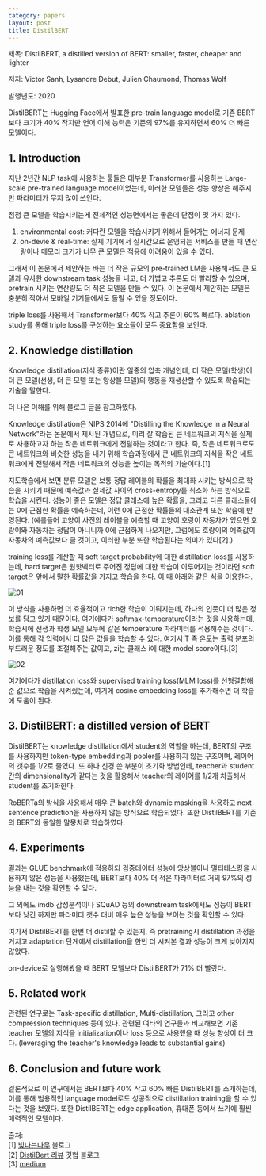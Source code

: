 ```yaml
---
category: papers
layout: post
title: DistilBERT
---
```


제목: DistilBERT, a distilled version of BERT: smaller, faster, cheaper and lighter

저자: Victor Sanh, Lysandre Debut, Julien Chaumond, Thomas Wolf

발행년도: 2020

DistilBERT는 Hugging Face에서 발표한 pre-train language model로 기존 BERT보다 크기가 40% 작지만 언어 이해 능력은 기존의 97%를 유지하면서 60% 더 빠른 모델이다.

## 1. Introduction
지난 2년간 NLP task에 사용하는 툴들은 대부분 Transformer를 사용하는 Large-scale pre-trained language model이었는데, 이러한 모델들은 성능 향상은 해주지만 파라미터가 무지 많이 쓰인다.

점점 큰 모델을 학습시키는게 전체적인 성능면에서는 좋은데 단점이 몇 가지 있다.

1. environmental cost: 커다란 모델을 학습시키기 위해서 들어가는 에너지 문제
2. on-devie & real-time: 실제 기기에서 실시간으로 운영되는 서비스를 만들 때 연산량이나 메모리 크기가 너무 큰 모델은 적용에 어려움이 있을 수 있다.

그래서 이 논문에서 제안하는 바는 더 작은 규모의 pre-trained LM을 사용해서도 큰 모델과 유사한 downstream task 성능을 내고, 더 가볍고 추론도 더 빨리할 수 있으며, pretrain 시키는 연산량도 더 적은 모델을 만들 수 있다. 이 논문에서 제안하는 모델은 충분히 작아서 모바일 기기들에서도 돌릴 수 있을 정도이다.

triple loss를 사용해서 Transformer보다 40% 작고 추론이 60% 빠르다. ablation study를 통해 triple loss를 구성하는 요소들이 모두 중요함을 보인다.

## 2. Knowledge distillation
Knowledge distillation(지식 증류)이란 일종의 압축 개념인데, 더 작은 모델(학생)이 더 큰 모델(선생, 더 큰 모델 또는 앙상블 모델)의 행동을 재생산할 수 있도록 학습되는 기술을 말한다.

더 나은 이해를 위해 블로그 글을 참고하였다.

Knowledge distillation은 NIPS 2014에 "Distilling the Knowledge in a Neural Network"라는 논문에서 제시된 개념으로, 미리 잘 학습된 큰 네트워크의 지식을 실제로 사용하고자 하는 작은 네트워크에게 전달하는 것이라고 한다. 즉, 작은 네트워크로도 큰 네트워크와 비슷한 성능을 내기 위해 학습과정에서 큰 네트워크의 지식을 작은 네트워크에게 전달해서 작은 네트워크의 성능을 높이는 목적의 기술이다.[1]

지도학습에서 보면 분류 모델은 보통 정답 레이블의 확률을 최대화 시키는 방식으로 학습을 시키기 때문에 예측값과 실제값 사이의 cross-entropy를 최소화 하는 방식으로 학습을 시킨다. 성능이 좋은 모델은 정답 클래스에 높은 확률을, 그리고 다른 클래스들에는 0에 근접한 확률을 예측하는데, 이런 0에 근접한 확률들의 대소관계 또한 학습에 반영된다. (예를들어 고양이 사진의 레이블을 예측할 때 고양이 호랑이 자동차가 있으면 호랑이와 자동차는 정답이 아니니까 0에 근접하게 나오지만, 그럼에도 호랑이의 예측값이 자동차의 예측값보다 클 것이고, 이러한 부분 또한 학습된다는 의미가 있다[2].)

training loss를 계산할 때 soft target probability에 대한 distillation loss를 사용하는데, hard target은 원핫벡터로 주어진 정답에 대한 학습이 이루어지는 것이라면 soft target은 앞에서 말한 확률값을 가지고 학습을 한다. 이 때 아래와 같은 식을 이용한다.

![01](https://gityunjae.github.io/images/softTarget.png)

이 방식을 사용하면 더 효율적이고 rich한 학습이 이뤄지는데, 하나의 인풋이 더 많은 정보를 담고 있기 때문이다. 
여기에다가 softmax-temperature이라는 것을 사용하는데, 학습시에 선생과 학생 모델 모두에 같은 temperature 파라미터를 적용해주는 것이다. 이를 통해 각 입력에서 더 많은 값들을 학습할 수 있다. 여기서 T 즉 온도는 출력 분포의 부드러운 정도를 조절해주는 값이고, zi는 클래스 i에 대한 model score이다.[3]

![02](https://gityunjae.github.io/images/softmaxTemp.png)

여기에다가 distillation loss와 supervised training loss(MLM loss)를 선형결합해준 값으로 학습을 시켜줬는데, 여기에 cosine embedding loss를 추가해주면 더 학습에 도움이 된다.

## 3. DistilBERT: a distilled version of BERT
DistilBERT는 knowledge distillation에서 student의 역할을 하는데, BERT의 구조를 사용하지만 token-type embedding과 pooler를 사용하지 않는 구조이며, 레이어의 갯수를 1/2로 줄였다.
또 하나 신경 쓴 부분이 초기화 방법인데, teacher과 student간의 dimensionality가 같다는 것을 활용해서 teacher의 레이어를 1/2개 차출해서 student를 초기화한다.

RoBERTa의 방식을 사용해서 매우 큰 batch와 dynamic masking을 사용하고 next sentence prediction을 사용하지 않는 방식으로 학습되었다.
또한 DistilBERT를 기존의 BERT와 동일한 말뭉치로 학습하였다.

## 4. Experiments
결과는 GLUE benchmark에 적용하되 검증데이터 성능에 앙상블이나 멀티태스킹을 사용하지 않은 성능을 사용했는데, BERT보다 40% 더 적은 파라미터로 거의 97%의 성능을 내는 것을 확인할 수 있다.

그 외에도 imdb 감성분석이나 SQuAD 등의 downstream task에서도 성능이 BERT보다 낮긴 하지만 파라미터 갯수 대비 매우 높은 성능을 보이는 것을 확인할 수 있다.

여기서 DistilBERT를 한번 더 distil할 수 있는지, 즉 pretraining시 distillation 과정을 거치고 adaptation 단계에서 distillation을 한번 더 시켜본 결과 성능이 크게 낮아지지 않았다.

on-device로 실행해봤을 때 BERT 모델보다 DistilBERT가 71% 더 빨랐다.

## 5. Related work
관련된 연구로는 Task-specific distillation, Multi-distillation, 그리고 other compression techniques 등이 있다.
관련된 여타의 연구들과 비교해보면 기존 teacher 모델의 지식을 initialization이나 loss 등으로 사용했을 때 성능 향상이 더 크다. (leveraging the teacher's knowledge leads to substantial gains)

## 6. Conclusion and future work
결론적으로 이 연구에서는 BERT보다 40% 작고 60% 빠른 DistilBERT를 소개하는데, 이를 통해 범용적인 language model로도 성공적으로 distillation training을 할 수 있다는 것을 보였다.
또한 DistilBERT는 edge application, 휴대폰 등에서 쓰기에 훨씬 매력적인 모델이다.


출처:<br>
[1] <a href="https://light-tree.tistory.com/196">빛나는나무</a> 블로그 <br>
[2] <a href="https://jeongukjae.github.io/posts/2-distillbert-review/">DistilBert 리뷰</a> 깃헙 블로그 <br>
[3] <a href="https://medium.com/huggingface/distilbert-8cf3380435b5">medium</a> <br>
